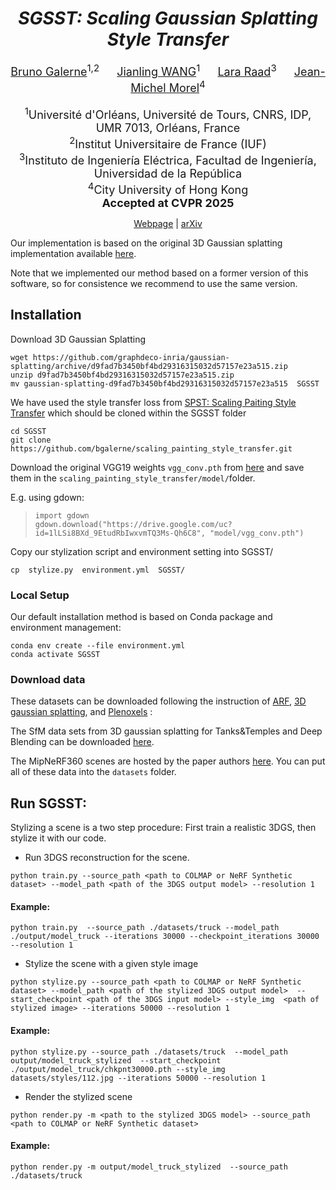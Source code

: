 <div align="center">

# *SGSST: Scaling Gaussian Splatting Style Transfer*
<font size="4">
 <a href="https://idpoisson.fr/galerne/">Bruno Galerne</a><sup>1,2</sup>  &emsp; <a href='https://github.com/JianlingWANG2021/SGSST'>Jianling WANG</a><sup>1</sup>  &emsp;  <a href="http://dev.ipol.im/~lraad/">Lara Raad</a><sup>3</sup>  &emsp; <a href="https://sites.google.com/site/jeanmichelmorelcmlaenscachan/">Jean-Michel Morel</a><sup>4</sup>
</font>
<br><br>

<font size="4">
<sup>1</sup>Université d'Orléans, Université de Tours, CNRS, IDP, UMR 7013, Orléans, France
<br>
<sup>2</sup>Institut Universitaire de France (IUF)
<br>
<sup>3</sup>Instituto de Ingeniería Eléctrica, Facultad de Ingeniería, Universidad de la República
<br>
<sup>4</sup>City University of Hong Kong
<br>
<strong>Accepted at CVPR 2025</strong>
</font>

<a href="https://www.idpoisson.fr/galerne/sgsst">Webpage</a> | <a href="https://arxiv.org/abs/2412.03371">arXiv</a>

</div>

Our implementation is based on the original 3D Gaussian splatting implementation available [here](https://github.com/graphdeco-inria/gaussian-splatting).

Note that we implemented our method based on a former version of this software,
so for consistence we recommend to use the same version.

## Installation

Download 3D Gaussian Splatting
```shell
wget https://github.com/graphdeco-inria/gaussian-splatting/archive/d9fad7b3450bf4bd29316315032d57157e23a515.zip
unzip d9fad7b3450bf4bd29316315032d57157e23a515.zip
mv gaussian-splatting-d9fad7b3450bf4bd29316315032d57157e23a515  SGSST
```

We have used the style transfer loss from [SPST: Scaling Paiting Style Transfer](https://github.com/bgalerne/scaling_painting_style_transfer) which should be cloned within the SGSST folder

```shell
cd SGSST
git clone https://github.com/bgalerne/scaling_painting_style_transfer.git
```
Download the original VGG19 weights ```vgg_conv.pth``` from [here](https://drive.google.com/uc?id=1lLSi8BXd_9EtudRbIwxvmTQ3Ms-Qh6C8&export=download)
and save them in the ```scaling_painting_style_transfer/model/```folder.

E.g. using gdown:
>```
>import gdown
>gdown.download("https://drive.google.com/uc?id=1lLSi8BXd_9EtudRbIwxvmTQ3Ms-Qh6C8", "model/vgg_conv.pth")
>```

Copy our stylization script and environment setting  into SGSST/
```shell
cp  stylize.py  environment.yml  SGSST/

```

### Local Setup

Our default installation method is based on Conda package and environment management:
```shell
conda env create --file environment.yml
conda activate SGSST
```

### Download data

These datasets can be downloaded following the instruction of  [ARF](https://www.cs.cornell.edu/projects/arf), [3D gaussian splatting](https://github.com/graphdeco-inria/gaussian-splatting), and [Plenoxels](https://github.com/sxyu/svox2) :


The SfM data sets from 3D gaussian splatting for Tanks&Temples and Deep Blending can be downloaded [here](https://repo-sam.inria.fr/fungraph/3d-gaussian-splatting/datasets/input/tandt_db.zip).

The MipNeRF360 scenes are hosted by the paper authors [here](https://jonbarron.info/mipnerf360/). You can put all of these data into the ```datasets``` folder.


## Run SGSST:

Stylizing a scene is a two step procedure: First train a realistic 3DGS, then stylize it with our code.

- Run 3DGS reconstruction for the scene.

```shell
python train.py --source_path <path to COLMAP or NeRF Synthetic dataset> --model_path <path of the 3DGS output model> --resolution 1  
```

#### Example:
```shell
python train.py  --source_path ./datasets/truck --model_path  ./output/model_truck --iterations 30000 --checkpoint_iterations 30000 --resolution 1  
```

- Stylize the scene with a given style image

```shell
python stylize.py --source_path <path to COLMAP or NeRF Synthetic dataset> --model_path <path of the stylized 3DGS output model>  --start_checkpoint <path of the 3DGS input model> --style_img  <path of stylized image> --iterations 50000 --resolution 1  
```
#### Example:
```shell
python stylize.py --source_path ./datasets/truck  --model_path output/model_truck_stylized  --start_checkpoint ./output/model_truck/chkpnt30000.pth --style_img  datasets/styles/112.jpg --iterations 50000 --resolution 1  
```
- Render the stylized scene
```shell
python render.py -m <path to the stylized 3DGS model> --source_path  <path to COLMAP or NeRF Synthetic dataset>
```
#### Example:
```shell
python render.py -m output/model_truck_stylized  --source_path  ./datasets/truck
```
